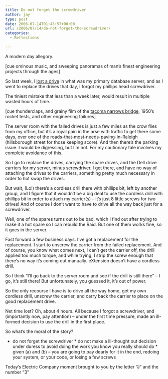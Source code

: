 ```yaml
---
title: Do not forget the screwdriver
author: jay
type: post
date: 2006-07-14T01:45:57+00:00
url: /2006/07/14/do-not-forget-the-screwdriver/
categories:
  - Reflections

---
```

A modern day allegory.

[cue ominous music, and sweeping panoramas of man’s finest engineering projects through the ages]

So last week, I [lost a drive][1] in what was my primary database server, and as I went to replace the drives that day, I forgot my phillips head screwdriver.

The tiniest mistake that less than a week later, would result in multiple wasted hours of time.

[cue thunderclaps, and grainy film of the [tacoma narrows bridge][2], 1950’s rocket tests, and other engineering failures]

The server room with the failed drives is just a few miles as the crow flies from my office, but it’s a royal pain in the arse with traffic to get there some days, over one of the roads-that-most-needs-paving-in-Raleigh (hillsborough street for those keeping score). And then there’s the parking issue. I would be digressing, but I’m not. For my cautionary tale involves my complete avoidance of this.

So I go to replace the drives, carrying the spare drives, and the Dell drive carriers for my server, minus screwdriver. I get there, and have no way of attaching the drives to the carriers, something pretty much necessary in order to hot swap the drives.

But wait, (Lo!) there’s a cordless drill there with phillips bit, left by another group, and I figure that it wouldn’t be a big deal to use the cordless drill with phillips bit in order to attach my carrier(s) &#8211; it’s just 8 little screws for two drives! And of course I don’t want to have to drive all the way back just for a screwdriver.

Well, one of the spares turns out to be bad, which I find out after trying to make it a hot spare so I can rebuild the Raid. But one of them works fine, so it goes in the server.

Fast forward a few business days. I’ve got a replacement for the replacement. I start to unscrew the carrier from the failed replacement. And of course, you know what comes next, I can’t get the carrier off, the drill applied too much torque, and while trying, I strip the screw enough that there’s no way it’s coming out manually. eXtension doesn’t have a cordless drill.

So I think “I’ll go back to the server room and see if the drill is still there” &#8211; I go, it’s still there! But unfortunately, you guessed it, it’s out of power.

So the only recourse I have is to drive all the way home, get my own cordless drill, unscrew the carrier, and carry back the carrier to place on the good replacement drive.

Net time lost? Oh, about 4 hours. All because I forgot a screwdriver, and (importantly now, pay attention) &#8211; under the first time pressure, made an ill-formed decision to use the drill in the first place.

So what’s the moral of the story?

  * do not forget the screwdriver \* do not make a ill-thought out decision under duress to avoid doing the work you know you really should do \* given (a) and (b) &#8211; you are going to pay dearly for it in the end, redoing your system, or your code, or losing a few screws

Today’s Electric Company moment brought to you by the letter “J” and the number “3”

 [1]: http://systems.extension.org/blog/2006/07/06/database-server-degradation/
 [2]: http://en.wikipedia.org/wiki/Tacoma_Narrows_Bridge_Collapse
